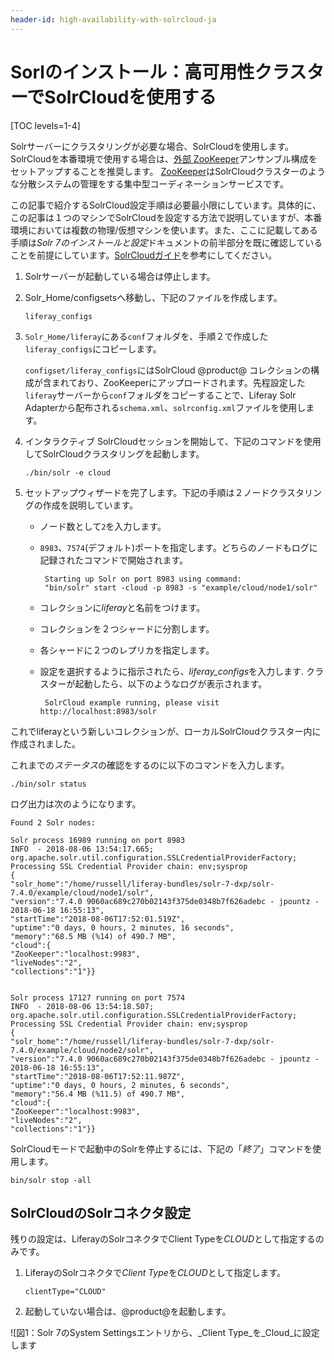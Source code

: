 ```yaml
---
header-id: high-availability-with-solrcloud-ja
---
```


# Sorlのインストール：高可用性クラスターでSolrCloudを使用する

[TOC levels=1-4]

Solrサーバーにクラスタリングが必要な場合、SolrCloudを使用します。
SolrCloudを本番環境で使用する場合は、[外部 ZooKeeper](https://cwiki.apache.org/confluence/display/solr/Setting+Up+an+External+ZooKeeper+Ensemble)アンサンブル構成をセットアップすることを推奨します。
[ZooKeeper](http://zookeeper.apache.org/)はSolrCloudクラスターのような分散システムの管理をする集中型コーディネーションサービスです。

この記事で紹介するSolrCloud設定手順は必要最小限にしています。具体的に、この記事は１つのマシンでSolrCloudを設定する方法で説明していますが、本番環境においては複数の物理/仮想マシンを使います。また、ここに記載してある手順は*Solr 7のインストールと設定*ドキュメントの前半部分を既に確認していることを前提にしています。[SolrCloudガイド](https://cwiki.apache.org/confluence/display/solr/SolrCloud)を参考にしてください。

1. Solrサーバーが起動している場合は停止します。


2. Solr_Home/configsetsへ移動し、下記のファイルを作成します。

       liferay_configs
   
3. `Solr_Home/liferay`にある`conf`フォルダを、手順２で作成した`liferay_configs`にコピーします。

   `configset/liferay_configs`にはSolrCloud @product@ コレクションの構成が含まれており、ZooKeeperにアップロードされます。先程設定した`liferay`サーバーから`conf`フォルダをコピーすることで、Liferay Solr Adapterから配布される`schema.xml`、`solrconfig.xml`ファイルを使用します。

4. インタラクティブ SolrCloudセッションを開始して、下記のコマンドを使用してSolrCloudクラスタリングを起動します。

       ./bin/solr -e cloud

5. セットアップウィザードを完了します。下記の手順は２ノードクラスタリングの作成を説明しています。

   - ノード数として`2`を入力します。

   - `8983`、`7574`(デフォルト)ポートを指定します。どちらのノードもログに記録されたコマンドで開始されます。

          Starting up Solr on port 8983 using command:
          "bin/solr" start -cloud -p 8983 -s "example/cloud/node1/solr"
      
   - コレクションに*liferay*と名前をつけます。

   - コレクションを２つシャードに分割します。

   - 各シャードに２つのレプリカを指定します。

   - 設定を選択するように指示されたら、*liferay_configs*を入力します. クラスターが起動したら、以下のようなログが表示されます。

          SolrCloud example running, please visit http://localhost:8983/solr
      
これでliferayという新しいコレクションが、ローカルSolrCloudクラスター内に作成されました。

これまでの*ステータス*の確認をするのに以下のコマンドを入力します。

    ./bin/solr status

ログ出力は次のようになります。

    Found 2 Solr nodes:
    
    Solr process 16989 running on port 8983
    INFO  - 2018-08-06 13:54:17.665; org.apache.solr.util.configuration.SSLCredentialProviderFactory; Processing SSL Credential Provider chain: env;sysprop
    {
    "solr_home":"/home/russell/liferay-bundles/solr-7-dxp/solr-7.4.0/example/cloud/node1/solr",
    "version":"7.4.0 9060ac689c270b02143f375de0348b7f626adebc - jpountz - 2018-06-18 16:55:13",
    "startTime":"2018-08-06T17:52:01.519Z",
    "uptime":"0 days, 0 hours, 2 minutes, 16 seconds",
    "memory":"68.5 MB (%14) of 490.7 MB",
    "cloud":{
    "ZooKeeper":"localhost:9983",
    "liveNodes":"2",
    "collections":"1"}}
    
    
    Solr process 17127 running on port 7574
    INFO  - 2018-08-06 13:54:18.507; org.apache.solr.util.configuration.SSLCredentialProviderFactory; Processing SSL Credential Provider chain: env;sysprop
    {
    "solr_home":"/home/russell/liferay-bundles/solr-7-dxp/solr-7.4.0/example/cloud/node2/solr",
    "version":"7.4.0 9060ac689c270b02143f375de0348b7f626adebc - jpountz - 2018-06-18 16:55:13",
    "startTime":"2018-08-06T17:52:11.987Z",
    "uptime":"0 days, 0 hours, 2 minutes, 6 seconds",
    "memory":"56.4 MB (%11.5) of 490.7 MB",
    "cloud":{
    "ZooKeeper":"localhost:9983",
    "liveNodes":"2",
    "collections":"1"}}

SolrCloudモードで起動中のSolrを停止するには、下記の「*終了*」コマンドを使用します。

    bin/solr stop -all

## SolrCloudのSolrコネクタ設定

残りの設定は、LiferayのSolrコネクタでClient Typeを*CLOUD*として指定するのみです。

1. LiferayのSolrコネクタで*Client Type*を*CLOUD*として指定します。

       clientType="CLOUD"
   
2. 起動していない場合は、@product@を起動します。

![図1：Solr 7のSystem Settingsエントリから、_Client Type_を_Cloud_に設定します


<!-- | **Note:** For a complete list of settings available in the Solr connector, see the
<!-- | Solr Settings reference
<!-- | article(/discover/reference/-/knowledge_base/7-1/solr-settings).

これで@product@にSolrを設定する準備が整いました。DXPのデフォルトのサーチエンジンはElasticsearchであるため、Solrの使用が必須な場合やSolrを熟知してるという場合以外は、検索エンジンとしてElasticsearchの使用をご検討ください。
